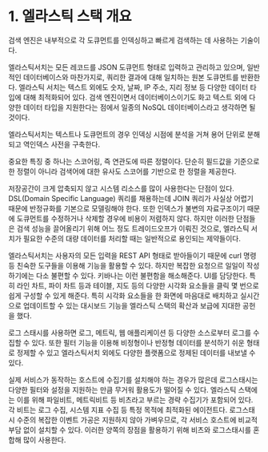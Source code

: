 # 1. 엘라스틱 스택 개요

검색 엔진은 내부적으로 각 도큐먼트를 인덱싱하고 빠르게 검색하는 데 사용하는 기술이다.  

엘라스틱서치는 모든 레코드를 JSON 도큐먼트 형태로 입력하고 관리하고 있으며, 일반적인 데이터베이스와 마찬가지로, 쿼리한 결과에 대해 일치하는 원본 도큐먼트를 반환한다. 엘라스틱 서치는 텍스트 외에도 숫자, 날짜, IP 주소, 지리 정보 등 다양한 데이터 타입에 대해 최적화되어 있다. 검색 엔진이면서 데이터베이스이기도 화고 텍스트 외에 다양한 데이터 타입을 지원한다는 점에서 일종의 NoSQL 데이터베이스라고 생각하면 될 것이다.  

엘라스틱서치는 텍스트나 도큐먼트의 경우 인덱싱 시점에 분석을 거쳐 용어 단위로 분해되고 역인덱스 사전을 구축한다.  

중요한 특징 중 하나는 스코어링, 즉 연관도에 따른 정렬이다. 단순히 필드값을 기준으로 한 정렬이 아니라 검색어에 대한 유사도 스코어를 기반으로 한 정렬을 제공한다. 

저장공간이 크게 압축되지 않고 시스템 리소스를 많이 사용한다는 단점이 있다.  
DSL(Domain Specific Language) 쿼리를 채용하는데 JOIN 쿼리가 사실상 어렵기 때문에 반정규화를 기본으로 모델링해야 한다. 또한 인덱스가 불변의 자료구조이기 때문에 도큐먼트를 수정하거나 삭제할 경우에 비용이 저렴하지 않다. 하지만 이러한 단점들은 검색 성능을 끌어올리기 위해 어느 정도 트레이드오프가 이뤄진 것으로, 엘라스틱 서치가 필요한 수준의 대량 데이터를 처리할 때는 일반적으로 용인되는 제약들이다.  

엘라스틱서치는 사용자의 모든 입력을 REST API 형태로 받아들이기 때문에 curl 명령 등 친숙한 도구들을 이용해 기능을 활용할 수 있다. 하지만 복잡한 요청으르 일일이 작성하기에는 다소 불편할 수 있다. 키바나는 이런 불편함을 해소해준다. UI를 담당한다. 특히 라인 차트, 파이 차트 등과 테이블, 지도 등의 다양한 시각화 요소들을 클릭 몇 번으로 쉽게 구성할 수 있게 해준다. 특히 시각화 요소들을 한 화면에 마음대로 배치하고 실시간으로 업데이트할 수 있는 대시보드 기능을 엘라스틱 스택의 확산과 보급에 지대한 공헌을 했다.  

로그 스태시를 사용하면 로그, 메트릭, 웹 애플리케이션 등 다양한 소스로부터 로그를 수집할 수 있다. 또한 필터 기능을 이용해 비정형이나 반정형 데이터를 분석하기 쉬운 형태로 정제할 수 있고 엘라스틱서치 외에도 다양한 플랫폼으로 정제된 데이터를 내보낼 수 있다.  

실제 서비스가 동작하는 호스트에 수집기를 설치해야 하는 경우가 많은데 로그스태시는 다양한 필터와 설정을 지원하는 만큼 무거워 활용도가 떨어질 수 있다. 엘라스틱 스택에는 이를 위해 파일비트, 메트릭비트 등 비츠라고 부르는 경략 수집기가 포함되어 있다. 각 비트는 로그 수집, 시스템 지표 수집 등 특정 목적에 최적화된 에이전트다. 로그스태시 수준의 복잡한 이벤트 가공은 지원하지 않아 가벼우므로, 각 서비스 호스트에 비교적 부담 없이 설치할 수 있다. 이러한 양쪽의 장점을 활용하기 위해 비츠와 로그스태시를 혼합해 많이 사용한다.  
